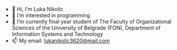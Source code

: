 - 👋 Hi, I’m Luka Nikolic
- 👀 I’m interested in programming
- 🌱 I’m currently final year student of The Faculty of Organizational Sciences of the University of Belgrade (FON), Department of Information Systems and Technology
- 📫 My email: lukanikolic3620@mail.com

<!---
lukaNikolic127/lukaNikolic127 is a ✨ special ✨ repository because its `README.md` (this file) appears on your GitHub profile.
You can click the Preview link to take a look at your changes.
--->
